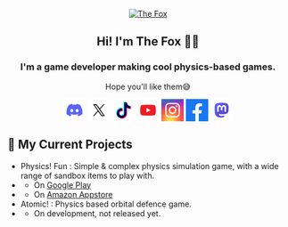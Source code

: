 <p align="center">
  <a href="https://www.foxtrio.com" target="_blank" rel="noreferrer"><img src="https://github.com/Foxtrio/Foxtrio/blob/main/banner.gif?raw=true" alt="The Fox"></a>
</p>

<h2 align="center">
  <a>Hi! I'm The Fox 🦊🐾</a> 
</h2>

<h3 align="center">
I'm a game developer making cool physics-based games.
</h3> 

<p align="center">
Hope you'll like them😅
  
</p>

<p align="center">
<a href="https://discord.gg/qwYXgfXRjP"><img align="center" src="https://raw.githubusercontent.com/edent/SuperTinyIcons/ddfe9a8713241994fafec959376209bc3cfcff0e/images/svg/discord.svg" alt="foxtriogames | Discord" width="40px"/></a>
<a href="https://x.com/foxtriogames"><img align="center" src="https://raw.githubusercontent.com/edent/SuperTinyIcons/ddfe9a8713241994fafec959376209bc3cfcff0e/images/svg/x.svg" alt="foxtriogames | X" width="40px"/></a>
<a href="https://tiktok.com/@foxtriogames"><img align="center" src="https://raw.githubusercontent.com/edent/SuperTinyIcons/ddfe9a8713241994fafec959376209bc3cfcff0e/images/svg/tiktok.svg" alt="foxtriogames | TikTok" width="40px"/></a>
<a href="https://www.youtube.com/channel/UCoMl3NcU_xt_zk_zC80uLYw"><img align="center" src="https://raw.githubusercontent.com/edent/SuperTinyIcons/ddfe9a8713241994fafec959376209bc3cfcff0e/images/svg/youtube.svg" alt="foxtriogames | YouTube" width="40px"/></a>
<a href="https://instagram.com/foxtriogames"><img align="center" src="https://raw.githubusercontent.com/edent/SuperTinyIcons/ddfe9a8713241994fafec959376209bc3cfcff0e/images/svg/instagram.svg" alt="foxtriogames | Instagram" width="40px"/></a>
<a href="https://www.facebook.com/foxtriogames"><img align="center" src="https://raw.githubusercontent.com/edent/SuperTinyIcons/ddfe9a8713241994fafec959376209bc3cfcff0e/images/svg/facebook.svg" alt="foxtriogames | Facebook" width="40px"/></a>
<a href="https://mastodon.social/@foxtriogames"><img align="center" src="https://raw.githubusercontent.com/edent/SuperTinyIcons/master/images/svg/mastodon.svg" alt="foxtriogames | Mastodon" width="40px"/></a>
</p>

## 👀 My Current Projects

- Physics! Fun : Simple & complex physics simulation game, with a wide range of sandbox items to play with.
- - On <a href="https://play.google.com/store/apps/details?id=com.foxtrio.physicsfun" target="_blank" rel="noreferrer">Google Play</a>
- - On <a href="https://www.amazon.com/gp/product/B09V1L2C3T" target="_blank" rel="noreferrer">Amazon Appstore</a>
- Atomic! : Physics based orbital defence game.
- - On development, not released yet.
